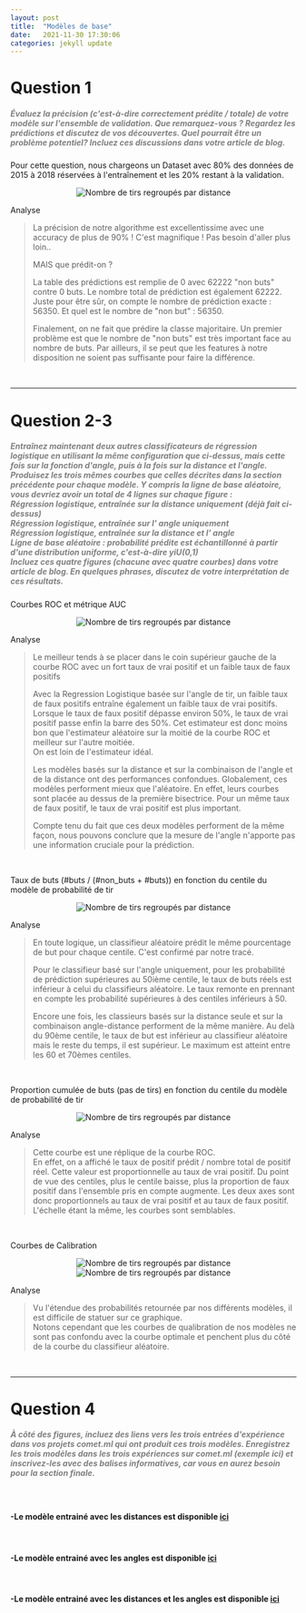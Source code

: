 ```yaml
---
layout: post
title:  "Modèles de base"
date:   2021-11-30 17:30:06
categories: jekyll update
---
```


# Question 1

##### <span style="color:grey">Évaluez la précision (c'est-à-dire correctement prédite / totale) de votre modèle sur l'ensemble de validation. Que remarquez-vous ? Regardez les prédictions et discutez de vos découvertes. Quel pourrait être un problème potentiel? Incluez ces discussions dans votre article de blog.</span>

Pour cette question, nous chargeons un Dataset avec 80% des données de 2015 à 2018 réservées à l'entraînement et les 20% restant à la validation.

<p align="center">
  <img src="/assets/milestone_2/Q3/accuracy.png" alt="Nombre de tirs regroupés par distance"/>
</p>


Analyse

> La précision de notre algorithme est excellentissime avec une accuracy de plus de 90% ! C'est magnifique ! Pas besoin d'aller plus loin..
>
> MAIS que prédit-on ?
>
> La table des prédictions est remplie de 0 avec 62222 "non buts" contre 0 buts.
> Le nombre total de prédiction est également 62222.
> Juste pour être sûr, on compte le nombre de prédiction exacte : 56350.
> Et quel est le nombre de "non but" : 56350.
>
> Finalement, on ne fait que prédire la classe majoritaire. Un premier problème est que le nombre de "non buts" est très important face au nombre de buts.
> Par ailleurs, il se peut que les features à notre disposition ne soient pas suffisante pour faire la différence.



<br>

---

# Question 2-3

##### <span style="color:grey">Entraînez maintenant deux autres classificateurs de régression logistique en utilisant la même configuration que ci-dessus, mais cette fois sur la fonction d'angle, puis à la fois sur la distance et l'angle. Produisez les trois mêmes courbes que celles décrites dans la section précédente pour chaque modèle. Y compris la ligne de base aléatoire, vous devriez avoir un total de 4 lignes sur chaque figure :<br>Régression logistique, entraînée sur la distance uniquement (déjà fait ci-dessus)<br>Régression logistique, entraînée sur l' angle uniquement<br>Régression logistique, entraînée sur la distance et l' angle<br>Ligne de base aléatoire : probabilité prédite est échantillonné à partir d'une distribution uniforme, c'est-à-dire yiU(0,1)<br>Incluez ces quatre figures (chacune avec quatre courbes) dans votre article de blog. En quelques phrases, discutez de votre interprétation de ces résultats.</span>

Courbes ROC et métrique AUC

<p align="center">
  <img src="/assets/milestone_2/Q3/courbe_ROC_Q3.png" alt="Nombre de tirs regroupés par distance"/>
</p>


Analyse

> Le meilleur tends à se placer dans le coin supérieur gauche de la courbe ROC avec un fort taux de vrai positif et un faible taux de faux positifs
>
> Avec la Regression Logistique basée sur l'angle de tir, un faible taux de faux positifs entraîne également un faible taux de vrai positifs.
> Lorsque le taux de faux positif dépasse environ 50%, le taux de vrai positif passe enfin la barre des 50%.
> Cet estimateur est donc moins bon que l'estimateur aléatoire sur la moitié de la courbe ROC et meilleur sur l'autre moitiée.\
> On est loin de l'estimateur idéal.
>
> Les modèles basés sur la distance et sur la combinaison de l'angle et de la distance ont des performances confondues. Globalement, ces modèles performent mieux que l'aléatoire.
> En effet, leurs courbes sont placée au dessus de la première bisectrice. Pour un même taux de faux positif, le taux de vrai positif est plus important.
>
> Compte tenu du fait que ces deux modèles performent de la même façon, nous pouvons conclure que la mesure de l'angle n'apporte pas une information cruciale pour la prédiction.

<br>

<!--
####  -Les courbes du taux de buts en fonction du centile du modèle de probabilité de tir
<p align="center">
  <img src="/assets/Baseline_modeles/Figure_2.png" alt="Goal_rate_percentile"/>
</p>


<br>
-->


Taux de buts (#buts / (#non_buts + #buts)) en fonction du centile du modèle de probabilité de tir

<p align="center">
  <img src="/assets/milestone_2/Q3/courbe_goal_rate_Q3.png" alt="Nombre de tirs regroupés par distance"/>
</p>


Analyse

> En toute logique, un classifieur aléatoire prédit le même pourcentage de but pour chaque centile. C'est confirmé par notre tracé.
>
> Pour le classifieur basé sur l'angle uniquement, pour les probabilité de prédiction supérieures au 50ième centile, le taux de buts réels est inférieur à celui du classifieurs aléatoire. Le taux remonte en prennant en compte les probabilité supérieures à des centiles inférieurs à 50.
>
> Encore une fois, les classieurs basés sur la distance seule et sur la combinaison angle-distance performent de la même manière. Au delà du 90ème centile, le taux de but est inférieur au classifieur aléatoire mais le reste du temps, il est supérieur. Le maximum est atteint entre les 60 et 70èmes centiles.
>

<br>

<!--
####  -Les courbes de la proportion cumulée de buts en fonction du centile du modèle de probabilité de tir.
<p align="center">
  <img src="/assets/Baseline_modeles/Figure_3.png" alt="Goal_cumulative_proportion_percentile"/>
</p>
-->


Proportion cumulée de buts (pas de tirs) en fonction du centile du modèle de probabilité de tir

<p align="center">
  <img src="/assets/milestone_2/Q3/courbe_perc_cumul_but_Q3.png" alt="Nombre de tirs regroupés par distance"/>
</p>


Analyse

> Cette courbe est une réplique de la courbe ROC.\
> En effet, on a affiché le taux de positif prédit / nombre total de positif réel. Cette valeur est proportionnelle au taux de vrai positif.
> Du point de vue des centiles, plus le centile baisse, plus la proportion de faux positif dans l'ensemble pris en compte augmente.
> Les deux axes sont donc proportionnels au taux de vrai positif et au taux de faux positif. L'échelle étant la même, les courbes sont semblables.
>

<br>


Courbes de Calibration

<!--
####  -Les diagrammes de fiabilité (courbe de calibration)
<p align="center">
  <img src="/assets/Baseline_modeles/Figure_4.png" alt="calibration_curve"/>
</p>
-->

<p align="center">
  <img src="/assets/milestone_2/Q3/courbe_calibration.png" alt="Nombre de tirs regroupés par distance"/>
  <img src="/assets/milestone_2/Q3/courbe_calibration_zoom.png" alt="Nombre de tirs regroupés par distance"/>
</p>


Analyse

> Vu l'étendue des probabilités retournée par nos différents modèles, il est difficile de statuer sur ce graphique.\
> Notons cependant que les courbes de qualibration de nos modèles ne sont pas confondu avec la courbe optimale et penchent plus du côté de la courbe du classifieur aléatoire.



<br>

---
# Question 4
##### <span style="color:grey">À côté des figures, incluez des liens vers les trois entrées d'expérience dans vos projets comet.ml qui ont produit ces trois modèles. Enregistrez les trois modèles dans les trois expériences sur comet.ml (exemple ici) et inscrivez-les avec des balises informatives, car vous en aurez besoin pour la section finale.</span>

<br>

#### -Le modèle entrainé avec les distances est disponible [ici](https://www.comet.ml/genkishi/milestone-2/0baf66b30afe41df8afe49c02e8da4e1?experiment-tab=chart&showOutliers=true&smoothing=0&transformY=smoothing&xAxis=wall)
<br>

#### -Le modèle entrainé avec les angles est disponible [ici](https://www.comet.ml/genkishi/milestone-2/ee33cb808231438dbccd8ff6348650a6?experiment-tab=chart&showOutliers=true&smoothing=0&transformY=smoothing&xAxis=wall)
<br>

#### -Le modèle entrainé avec les distances et les angles est disponible [ici](https://www.comet.ml/genkishi/milestone-2/750e55985bd24586a5df9de4af2bbaa6?experiment-tab=chart&showOutliers=true&smoothing=0&transformY=smoothing&xAxis=wall)
